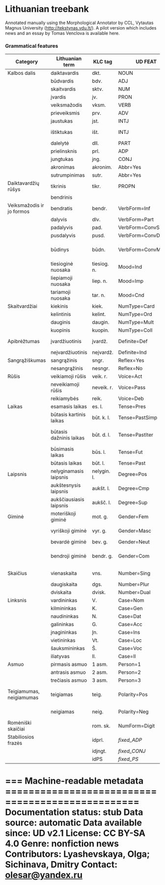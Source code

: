 # Lithuanian treebank

Annotated manually using the Morphological Annotator by CCL, Vytautas Magnus University (http://tekstynas.vdu.lt/).
A pilot version which includes news and an essay by Tomas Venclova is available here.

### Grammatical features
|Category|Lithuanian term|KLC tag|UD FEAT|RNC tag|English term|
|---|---|---|---|---|---|
|Kalbos dalis|daiktavardis|dkt.|NOUN|S|noun|
||būdvardis|bdv.|ADJ|A|adjective|
||skaitvardis|sktv.|NUM|ANUM|NUM|numeral|
||įvardis|įv.|PRON|S-PRO|A-PRO|pronoun|
||veiksmažodis|vksm.|VERB|V.|verb|
||prieveiksmis|prv.|ADV|ADV|adverb|
||jaustukas|jst.|INTJ|INTJ|interjection|
||ištiktukas|išt.|INTJ|INTJ|onomatopoeic interjection|
||dalelytė|dll.|PART|V,partcp|particle|
||prielinsknis|prl.|ADP|PR|prielinsknis|
||jungtukas|jng.|CONJ|CONJ|switch|
||akronimas|akronim.|Abbr=Yes|abbr|acronym|
||sutrumpinimas|sutr.|Abbr=Yes|abbr|shorthand|
|Daiktavardžių rūšys|tikrinis|tikr.|PROPN|S,propn|proper noun|
||bendrinis| |||common noun|
|Veiksmažodis ir jo formos|bendratis|bendr.|VerbForm=Inf|inf|infinitive|
||dalyvis|dlv.|VerbForm=Part|partcp|participant|
||padalyvis|pad.|VerbForm=ConvSSubj|partcp,ger,ssubj|the half|
||pusdalyvis|pusd.|VerbForm=ConvDSubj|partcp,ger,dsubj|participle|
||būdinys|būdn.|VerbForm=ConvManner|partcp,ger,manner|manner of action participle|
||tiesioginė nuosaka|tiesiog. n.|Mood=Ind|indic|indicative mood|
||liepiamoji nuosaka|liep. n.|Mood=Imp|imper|imperative mood|
||tariamoji nuosaka|tar. n.|Mood=Cnd|cond|conditional mood|
|Skaitvardžiai|kiekinis|kiek.|NumType=Card|NUM,card|cardinal|
||kelintinis|kelint.|NumType=Ord|ANUM,ord|ordinal|
||dauginis|daugin.|NumType=Mult|NUM,mult|multiple|
||kuopinis|kuopin.|NumType=Coll|NUM,collect|collective|
|Apibrėžtumas|įvardžiuotinis|įvardž.|Definite=Def|def|pronominal (definite)|
||neįvardžiuotinis|neįvardž.|Definite=Ind|idf|neįvardžiuotinis|
|Sangrąžiškumas|sangrąžinis|sngr.|Reflex=Yes|refl|reflexive|
||nesangrąžinis|nesngr.|Reflex=No||nesangrąžinis|
|Rūšis|veikiamoji rūšis|veik. r.|Voice=Act|act|active voice|
||neveikiamoji rūšis|neveik. r.|Voice=Pass|pass|passive|
||reikiamybės|reik.|Voice=Deb|debit|necessity|
|Laikas|esamasis laikas|es. l.|Tense=Pres|praes|present tense|
||būtasis kartinis laikas|būt. k. l.|Tense=PastSimp|praet|past simple tense|
||būtasis dažninis laikas|būt. d. l.|Tense=PastIter|past,hab|past iterative (frequentative, habitual) tense|
||būsimasis laikas|būs. l.|Tense=Fut|fut|future tense|
||būtasis laikas|būt. l.|Tense=Past|praet|past tense|
|Laipsnis|nelyginamasis laipsnis|nelygin. l.|Degree=Pos||positive degree|
||aukštesnysis laipsnis|aukšt. l.|Degree=Cmp|comp|comparative degree|
||aukščiausiasis laipsnis|aukšč. l.|Degree=Sup|super|superlative degree|
|Giminė|moteriškoji giminė|mot. g.|Gender=Fem|f|feminine gender|
||vyriškoji giminė|vyr. g.|Gender=Masc|m|masculine gender|
||bevardė giminė|bev. g.|Gender=Neut|n|neuter gender|
||bendroji giminė|bendr. g.|Gender=Com|mf|common gender (rare form)|
|Skaičius|vienaskaita|vns.|Number=Sing|sg|singular number|
||daugiskaita|dgs.|Number=Plur|pl|plural number|
||dviskaita|dvisk.|Number=Dual|du|dual number|
|Linksnis|vardininkas|V.|Case=Nom|nom|nominative|
||kilmininkas|K.|Case=Gen|gen|genitive|
||naudininkas|N.|Case=Dat|dat|dative|
||galininkas|G.|Case=Acc|acc|accusative|
||įnagininkas|Įn.|Case=Ins|ins|instrumental|
||vietininkas|Vt.|Case=Loc|loc|locative|
||šauksmininkas|Š.|Case=Voc|voc|vocative|
||iliatyvas|Il.|Case=Il|ill|illative|
|Asmuo|pirmasis asmuo|1 asm.|Person=1|1p|first person|
||antrasis asmuo|2 asm.|Person=2|2p|second person|
||trečiasis asmuo|3 asm.|Person=3|3p|third person|
|Teigiamumas, neigiamumas|teigiamas|teig.|Polarity=Pos||positive polarity (no negation)|
||neigiamas|neig.|Polarity=Neg|neg|negative polarity|
|Romėniški skaičiai| |rom. sk.|NumForm=Digit|ciph|roman numerals|
|Stabiliosios frazės| |idprl.|*fixed_ADP*|PR,fixed||
|||idjngt.|*fixed_CONJ*|CONJ,fixed||
|||idPS|*fixed_PS*|PS,fixed||

=== Machine-readable metadata =================================================
Documentation status: stub
Data source: automatic
Data available since: UD v2.1
License: CC BY-SA 4.0
Genre: nonfiction news
Contributors: Lyashevskaya, Olga; Sichinava, Dmitry
Contact: olesar@yandex.ru
===============================================================================
